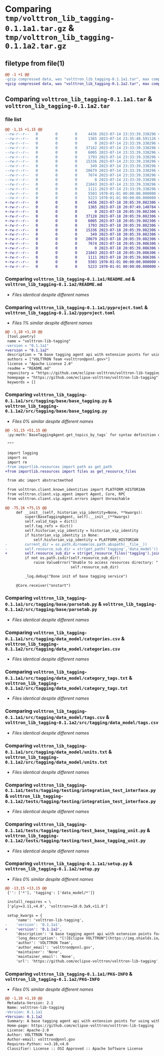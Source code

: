 # Comparing `tmp/volttron_lib_tagging-0.1.1a1.tar.gz` & `tmp/volttron_lib_tagging-0.1.1a2.tar.gz`

## filetype from file(1)

```diff
@@ -1 +1 @@
-gzip compressed data, was "volttron_lib_tagging-0.1.1a1.tar", max compression
+gzip compressed data, was "volttron_lib_tagging-0.1.1a2.tar", max compression
```

## Comparing `volttron_lib_tagging-0.1.1a1.tar` & `volttron_lib_tagging-0.1.1a2.tar`

### file list

```diff
@@ -1,15 +1,15 @@
--rw-r--r--   0        0        0     4436 2023-07-14 23:33:39.338296 volttron_lib_tagging-0.1.1a1/README.md
--rw-r--r--   0        0        0     1365 2023-07-14 23:35:48.591126 volttron_lib_tagging-0.1.1a1/pyproject.toml
--rw-r--r--   0        0        0        0 2023-07-14 23:33:39.338296 volttron_lib_tagging-0.1.1a1/src/tagging/base/__init__.py
--rw-r--r--   0        0        0    37162 2023-07-14 23:33:39.338296 volttron_lib_tagging-0.1.1a1/src/tagging/base/base_tagging.py
--rw-r--r--   0        0        0     6005 2023-07-14 23:33:39.338296 volttron_lib_tagging-0.1.1a1/src/tagging/base/parsetab.py
--rw-r--r--   0        0        0     1793 2023-07-14 23:33:39.338296 volttron_lib_tagging-0.1.1a1/src/tagging/data_model/categories.csv
--rw-r--r--   0        0        0    15336 2023-07-14 23:33:39.338296 volttron_lib_tagging-0.1.1a1/src/tagging/data_model/category_tags.txt
--rw-r--r--   0        0        0      349 2023-07-14 23:33:39.338296 volttron_lib_tagging-0.1.1a1/src/tagging/data_model/tag_refs.csv
--rw-r--r--   0        0        0    20679 2023-07-14 23:33:39.338296 volttron_lib_tagging-0.1.1a1/src/tagging/data_model/tags.csv
--rw-r--r--   0        0        0     7674 2023-07-14 23:33:39.338296 volttron_lib_tagging-0.1.1a1/src/tagging/data_model/units.txt
--rw-r--r--   0        0        0        0 2023-07-14 23:33:39.338296 volttron_lib_tagging-0.1.1a1/tests/tagging/testing/__init__.py
--rw-r--r--   0        0        0    21843 2023-07-14 23:33:39.338296 volttron_lib_tagging-0.1.1a1/tests/tagging/testing/integration_test_interface.py
--rw-r--r--   0        0        0     1111 2023-07-14 23:33:39.338296 volttron_lib_tagging-0.1.1a1/tests/tagging/testing/test_base_tagging_unit.py
--rw-r--r--   0        0        0     5503 1970-01-01 00:00:00.000000 volttron_lib_tagging-0.1.1a1/setup.py
--rw-r--r--   0        0        0     5223 1970-01-01 00:00:00.000000 volttron_lib_tagging-0.1.1a1/PKG-INFO
+-rw-r--r--   0        0        0     4436 2023-07-18 20:05:39.082306 volttron_lib_tagging-0.1.1a2/README.md
+-rw-r--r--   0        0        0     1365 2023-07-18 20:07:49.148784 volttron_lib_tagging-0.1.1a2/pyproject.toml
+-rw-r--r--   0        0        0        0 2023-07-18 20:05:39.082306 volttron_lib_tagging-0.1.1a2/src/tagging/base/__init__.py
+-rw-r--r--   0        0        0    37128 2023-07-18 20:05:39.082306 volttron_lib_tagging-0.1.1a2/src/tagging/base/base_tagging.py
+-rw-r--r--   0        0        0     6005 2023-07-18 20:05:39.082306 volttron_lib_tagging-0.1.1a2/src/tagging/base/parsetab.py
+-rw-r--r--   0        0        0     1793 2023-07-18 20:05:39.082306 volttron_lib_tagging-0.1.1a2/src/tagging/data_model/categories.csv
+-rw-r--r--   0        0        0    15336 2023-07-18 20:05:39.082306 volttron_lib_tagging-0.1.1a2/src/tagging/data_model/category_tags.txt
+-rw-r--r--   0        0        0      349 2023-07-18 20:05:39.082306 volttron_lib_tagging-0.1.1a2/src/tagging/data_model/tag_refs.csv
+-rw-r--r--   0        0        0    20679 2023-07-18 20:05:39.082306 volttron_lib_tagging-0.1.1a2/src/tagging/data_model/tags.csv
+-rw-r--r--   0        0        0     7674 2023-07-18 20:05:39.086306 volttron_lib_tagging-0.1.1a2/src/tagging/data_model/units.txt
+-rw-r--r--   0        0        0        0 2023-07-18 20:05:39.086306 volttron_lib_tagging-0.1.1a2/tests/tagging/testing/__init__.py
+-rw-r--r--   0        0        0    21843 2023-07-18 20:05:39.086306 volttron_lib_tagging-0.1.1a2/tests/tagging/testing/integration_test_interface.py
+-rw-r--r--   0        0        0     1111 2023-07-18 20:05:39.086306 volttron_lib_tagging-0.1.1a2/tests/tagging/testing/test_base_tagging_unit.py
+-rw-r--r--   0        0        0     5503 1970-01-01 00:00:00.000000 volttron_lib_tagging-0.1.1a2/setup.py
+-rw-r--r--   0        0        0     5223 1970-01-01 00:00:00.000000 volttron_lib_tagging-0.1.1a2/PKG-INFO
```

### Comparing `volttron_lib_tagging-0.1.1a1/README.md` & `volttron_lib_tagging-0.1.1a2/README.md`

 * *Files identical despite different names*

### Comparing `volttron_lib_tagging-0.1.1a1/pyproject.toml` & `volttron_lib_tagging-0.1.1a2/pyproject.toml`

 * *Files 1% similar despite different names*

```diff
@@ -1,10 +1,10 @@
 [tool.poetry]
 name = "volttron-lib-tagging"
-version = "0.1.1a1"
+version = "0.1.1a2"
 description = "A base tagging agent api with extension points for using with the VOLTTRON platform. This base agent works with Haystack 3 tags"
 authors = ["VOLTTRON Team <volttron@pnnl.gov>"]
 license = "Apache License 2.0"
 readme = "README.md"
 repository = "https://github.com/eclipse-volttron/volttron-lib-tagging"
 homepage = "https://github.com/eclipse-volttron/volttron-lib-tagging"
 keywords = []
```

### Comparing `volttron_lib_tagging-0.1.1a1/src/tagging/base/base_tagging.py` & `volttron_lib_tagging-0.1.1a2/src/tagging/base/base_tagging.py`

 * *Files 0% similar despite different names*

```diff
@@ -51,15 +51,15 @@
 :py:meth:`BaseTaggingAgent.get_topics_by_tags` for syntax definition of query
 
 """
 
 import logging
 import os
 import re
-from importlib.resources import path as get_path
+from importlib.resources import files as get_resource_files
 
 from abc import abstractmethod
 
 from volttron.client.known_identities import PLATFORM_HISTORIAN
 from volttron.client.vip.agent import Agent, Core, RPC
 from volttron.client.vip.agent.errors import Unreachable
 
@@ -75,16 +75,15 @@
     def __init__(self, historian_vip_identity=None, **kwargs):
         super(BaseTaggingAgent, self).__init__(**kwargs)
         self.valid_tags = dict()
         self.tag_refs = dict()
         self.historian_vip_identity = historian_vip_identity
         if historian_vip_identity is None:
             self.historian_vip_identity = PLATFORM_HISTORIAN
-        current_dir = os.path.dirname(os.path.abspath(__file__))
-        self.resource_sub_dir = str(get_path('tagging','data_model'))
+        self.resource_sub_dir = str(get_resource_files('tagging').joinpath('data_model'))
         if not os.path.isdir(self.resource_sub_dir):
             raise ValueError("Unable to access resources directory: " +
                              self.resource_sub_dir)
 
         _log.debug("Done init of base tagging service")
 
     @Core.receiver("onstart")
```

### Comparing `volttron_lib_tagging-0.1.1a1/src/tagging/base/parsetab.py` & `volttron_lib_tagging-0.1.1a2/src/tagging/base/parsetab.py`

 * *Files identical despite different names*

### Comparing `volttron_lib_tagging-0.1.1a1/src/tagging/data_model/categories.csv` & `volttron_lib_tagging-0.1.1a2/src/tagging/data_model/categories.csv`

 * *Files identical despite different names*

### Comparing `volttron_lib_tagging-0.1.1a1/src/tagging/data_model/category_tags.txt` & `volttron_lib_tagging-0.1.1a2/src/tagging/data_model/category_tags.txt`

 * *Files identical despite different names*

### Comparing `volttron_lib_tagging-0.1.1a1/src/tagging/data_model/tags.csv` & `volttron_lib_tagging-0.1.1a2/src/tagging/data_model/tags.csv`

 * *Files identical despite different names*

### Comparing `volttron_lib_tagging-0.1.1a1/src/tagging/data_model/units.txt` & `volttron_lib_tagging-0.1.1a2/src/tagging/data_model/units.txt`

 * *Files identical despite different names*

### Comparing `volttron_lib_tagging-0.1.1a1/tests/tagging/testing/integration_test_interface.py` & `volttron_lib_tagging-0.1.1a2/tests/tagging/testing/integration_test_interface.py`

 * *Files identical despite different names*

### Comparing `volttron_lib_tagging-0.1.1a1/tests/tagging/testing/test_base_tagging_unit.py` & `volttron_lib_tagging-0.1.1a2/tests/tagging/testing/test_base_tagging_unit.py`

 * *Files identical despite different names*

### Comparing `volttron_lib_tagging-0.1.1a1/setup.py` & `volttron_lib_tagging-0.1.1a2/setup.py`

 * *Files 0% similar despite different names*

```diff
@@ -13,15 +13,15 @@
 {'': ['*'], 'tagging': ['data_model/*']}
 
 install_requires = \
 ['ply>=3.11,<4.0', 'volttron>=10.0.3a9,<11.0']
 
 setup_kwargs = {
     'name': 'volttron-lib-tagging',
-    'version': '0.1.1a1',
+    'version': '0.1.1a2',
     'description': 'A base tagging agent api with extension points for using with the VOLTTRON platform. This base agent works with Haystack 3 tags',
     'long_description': "[![Eclipse VOLTTRON™](https://img.shields.io/badge/Eclips%20VOLTTRON--red.svg)](https://eclipse-volttron.readthedocs.io/en/latest/)\n![Python 3.10](https://img.shields.io/badge/python-3.10-blue.svg)\n![Python 3.11](https://img.shields.io/badge/python-3.11-blue.svg)\n[![Run Pytests](https://github.com/eclipse-volttron/volttron-lib-tagging/actions/workflows/run-tests.yml/badge.svg)](https://github.com/eclipse-volttron/volttron-lib-tagging/actions/workflows/run-tests.yml)\n[![pypi version](https://img.shields.io/pypi/v/volttron-lib-tagging.svg)](https://pypi.org/project/volttron-lib-tagging/)\n\nVOLTTRON base tagging library that provide common tagging api for users to associate haystack based tags and values to \ntopic names and topic name prefixes. Implementing agents can persist tags in specific data store. \n\nTags used by this library have to be pre-defined in a resource file at volttron_data/tagging_resources. The\nlibrary validates against this predefined list of tags every time user add tags to topics. Tags can be added to one \ntopic at a time or multiple topics by using a topic name pattern(regular expression). This library uses tags from \n[project haystack](https://project-haystack.org/) and adds a few custom tags for campus and VOLTTRON point name.\n\nEach tag has an associated value and users can query for topic names based tags and its values using a simplified \nsql-like query string. Queries can specify tag names with values or tags without values for boolean tags(markers). \nQueries can combine multiple conditions with keyword AND, and OR, and use the keyword NOT to negate a conditions.\n\n## Requirements\n\n - Python >= 3.10\n\n## Installation\n\nThis library can be installed using ```pip install volttron-lib-tagging```. However, this is not necessary. Any \nimplementing tagging agent that uses this library will automatically install it as part of its installation. \nFor example,  installing [SQLiteTaggingAgent](https://github.com/eclipse-volttron/volttron-sqlite-tagging) will \nautomatically install volttron-lib-tagging into the same python environment\n\n## Dependencies and Limitations\n\n1. When adding tags to topics this library calls the platform.historian's (or a configured historian's) \n   get_topic_list and hence requires a platform.historian or configured historian to be running, but it doesn't require \n   the historian to use sqlite3 or any specific database. It requires historian to be running only for using this \n   api (add_tags) and does not require historian to be running for any other api. \n2. Resource files that provides the list of valid tags is mandatory and should be in \n   data_model/tags.csv\n3. Tagging library only provides APIs to query for topic names based on tags. Once the list of topic names is retrieved, \n   users should use the historian APIs to get the data corresponding to those topics. \n4. Current version of tagging library does not support versioning of tag/values. When tags values are set it will \n   overwrite any existing tag entries in the database\n\n## Development\n\nPlease see the following for contributing guidelines [contributing](https://github.com/eclipse-volttron/volttron-core/blob/develop/CONTRIBUTING.md).\n\nPlease see the following helpful guide about [developing modular VOLTTRON agents](https://github.com/eclipse-volttron/volttron-core/blob/develop/DEVELOPING_ON_MODULAR.md)\n\n# Disclaimer Notice\n\nThis material was prepared as an account of work sponsored by an agency of the\nUnited States Government.  Neither the United States Government nor the United\nStates Department of Energy, nor Battelle, nor any of their employees, nor any\njurisdiction or organization that has cooperated in the development of these\nmaterials, makes any warranty, express or implied, or assumes any legal\nliability or responsibility for the accuracy, completeness, or usefulness or any\ninformation, apparatus, product, software, or process disclosed, or represents\nthat its use would not infringe privately owned rights.\n\nReference herein to any specific commercial product, process, or service by\ntrade name, trademark, manufacturer, or otherwise does not necessarily\nconstitute or imply its endorsement, recommendation, or favoring by the United\nStates Government or any agency thereof, or Battelle Memorial Institute. The\nviews and opinions of authors expressed herein do not necessarily state or\nreflect those of the United States Government or any agency thereof.\n",
     'author': 'VOLTTRON Team',
     'author_email': 'volttron@pnnl.gov',
     'maintainer': 'None',
     'maintainer_email': 'None',
     'url': 'https://github.com/eclipse-volttron/volttron-lib-tagging',
```

### Comparing `volttron_lib_tagging-0.1.1a1/PKG-INFO` & `volttron_lib_tagging-0.1.1a2/PKG-INFO`

 * *Files 0% similar despite different names*

```diff
@@ -1,10 +1,10 @@
 Metadata-Version: 2.1
 Name: volttron-lib-tagging
-Version: 0.1.1a1
+Version: 0.1.1a2
 Summary: A base tagging agent api with extension points for using with the VOLTTRON platform. This base agent works with Haystack 3 tags
 Home-page: https://github.com/eclipse-volttron/volttron-lib-tagging
 License: Apache-2.0
 Author: VOLTTRON Team
 Author-email: volttron@pnnl.gov
 Requires-Python: >=3.10,<4.0
 Classifier: License :: OSI Approved :: Apache Software License
```

